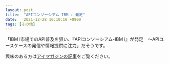 ```yaml
---
layout: post
title:  "APIコンソーシアム-IBM i 発足"
date:   2021-12-28 10:10:10 +0900
tags: [その他]
---
```

「IBM i市場でのAPI普及を狙い、『APIコンソーシアム-IBM i』が発足　～APIユースケースの発信や情報提供に注力」だそうです。

興味のある方は[アイマガジンの記事](https://www.imagazine.co.jp/api-consortium-for-ibm-i/?utm_source=BenchmarkEmail&utm_campaign=i_Mag_Mail_December_27&utm_medium=email&fbclid=IwAR2A2Ett1Sl1oeC04hRErKrJvGEYa5EUeVKVppKeSnIFG--owhhbUH4PxtQ)をご覧ください。
